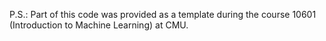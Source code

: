 
P.S.: Part of this code was provided as a template during the course 10601 (Introduction to Machine Learning) at CMU.
